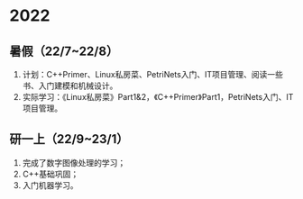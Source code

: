 # 2022

## 暑假（22/7~22/8）

1. 计划：C++Primer、Linux私房菜、PetriNets入门、IT项目管理、阅读一些书、入门建模和机械设计。
2. 实际学习：《Linux私房菜》Part1&2，《C++Primer》Part1，PetriNets入门、IT项目管理。

## 研一上（22/9~23/1）

1. 完成了数字图像处理的学习；
2. C++基础巩固；
3. 入门机器学习。
